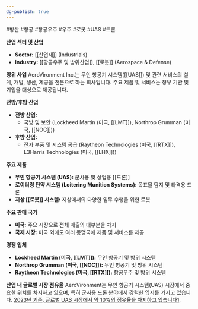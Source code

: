 ```yaml
---
dg-publish: true
---
```

#방산 #항공 #항공우주 #우주 #로봇 #UAS #드론


**산업 섹터 및 산업**

- **Sector:** [[산업재]] (Industrials)
- **Industry:** [[항공우주 및 방위산업]], [[로봇]] (Aerospace & Defense)

**영위 사업** AeroVironment Inc.는 무인 항공기 시스템([[UAS]]) 및 관련 서비스의 설계, 개발, 생산, 제공을 전문으로 하는 회사입니다. 주요 제품 및 서비스는 정부 기관 및 기업을 대상으로 제공됩니다.

**전방/후방 산업**

- **전방 산업:** 
	- 국방 및 보안 (Lockheed Martin (미국, [[LMT]]), Northrop Grumman (미국, [[NOC]]))
- **후방 산업:** 
	- 전자 부품 및 시스템 공급 (Raytheon Technologies (미국, [[RTX]]), L3Harris Technologies (미국, [[LHX]]))

**주요 제품**

- **무인 항공기 시스템 (UAS):** 군사용 및 상업용 [[드론]]
- **로이터링 탄약 시스템 (Loitering Munition Systems):** 목표물 탐지 및 타격용 드론
- **지상 [[로봇]] 시스템:** 지상에서의 다양한 임무 수행을 위한 로봇

**주요 판매 국가**

- **미국:** 주요 시장으로 전체 매출의 대부분을 차지
- **국제 시장:** 미국 외에도 여러 동맹국에 제품 및 서비스를 제공

**경쟁 업체**

- **Lockheed Martin (미국, [[LMT]]):** 무인 항공기 및 방위 시스템
- **Northrop Grumman (미국, [[NOC]]):** 무인 항공기 및 방위 시스템
- **Raytheon Technologies (미국, [[RTX]]):** 항공우주 및 방위 시스템

**산업 내 글로벌 시장 점유율** AeroVironment는 무인 항공기 시스템(UAS) 시장에서 중요한 위치를 차지하고 있으며, 특히 군사용 드론 분야에서 강력한 입지를 가지고 있습니다. [2023년 기준, 글로벌 UAS 시장에서 약 10%의 점유율을 차지하고 있습니다](https://finance.yahoo.com/quote/AVAV/)[1](https://finance.yahoo.com/quote/AVAV/).